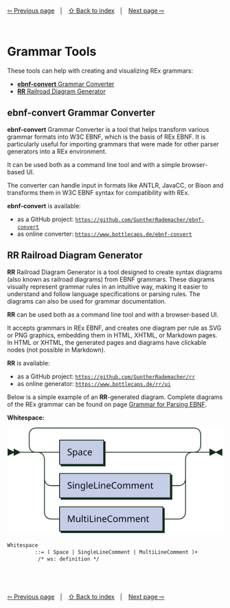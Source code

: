 <link rel="stylesheet" href="markdown.css">

[⇦ Previous page](using-an-external-lexer.md) &nbsp;&nbsp;│&nbsp;&nbsp; [⇧ Back to index](../README.md#-rex-parser-generator) &nbsp;&nbsp;│&nbsp;&nbsp; [Next page ⇨ ](sample-grammars/README.md)

&nbsp;
# Grammar Tools

These tools can help with creating and visualizing REx grammars:

 - [**ebnf-convert** Grammar Converter](#ebnf-convert-grammar-converter)
 - [**RR** Railroad Diagram Generator](#rr-railroad-diagram-generator)

## **ebnf-convert** Grammar Converter

**ebnf-convert** Grammar Converter is a tool that helps transform various grammar formats into W3C EBNF, which is the basis of REx EBNF. It is particularly useful for importing grammars that were made for other parser generators into a REx environment. 

It can be used both as a command line tool and with a simple browser-based UI.

The converter can handle input in formats like ANTLR, JavaCC, or Bison and transforms them in W3C EBNF syntax for compatibility with REx.

**ebnf-convert** is available:

 - as a GitHub project: [`https://github.com/GuntherRademacher/ebnf-convert`](https://github.com/GuntherRademacher/ebnf-convert)
 - as online converter: [`https://www.bottlecaps.de/ebnf-convert`](https://www.bottlecaps.de/ebnf-convert)

## **RR** Railroad Diagram Generator

**RR** Railroad Diagram Generator is a tool designed to create syntax diagrams (also known as railroad diagrams) from EBNF grammars. These diagrams visually represent grammar rules in an intuitive way, making it easier to understand and follow language specifications or parsing rules. The diagrams can also be used for grammar documentation.

**RR**  can be used both as a command line tool and with a browser-based UI.

It accepts grammars in REx EBNF, and creates one diagram per rule as SVG or PNG graphics, embedding them in HTML, XHTML, or Markdown pages. In HTML or XHTML, the generated pages and diagrams have clickable nodes (not possible in Markdown).

**RR** is available:

 - as a GitHub project: [`https://github.com/GuntherRademacher/rr`](https://github.com/GuntherRademacher/rr)
 - as online generator: [`https://www.bottlecaps.de/rr/ui`](https://www.bottlecaps.de/rr/ui)

Below is a simple example of an **RR**-generated diagram. Complete diagrams of the REx grammar can be found on page [Grammar for Parsing EBNF](grammar-for-parsing-ebnf.md#syntax-diagrams).

**Whitespace:**

![Whitespace](diagram/Whitespace.svg)

```
Whitespace
         ::= ( Space | SingleLineComment | MultiLineComment )+
          /* ws: definition */
```

&nbsp;
---
[⇦ Previous page](using-an-external-lexer.md) &nbsp;&nbsp;│&nbsp;&nbsp; [⇧ Back to index](../README.md#-rex-parser-generator) &nbsp;&nbsp;│&nbsp;&nbsp; [Next page ⇨ ](sample-grammars/README.md)